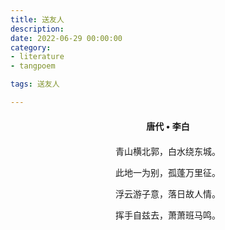 ```yaml
---
title: 送友人
description:
date: 2022-06-29 00:00:00
category:
- literature
- tangpoem

tags: 送友人

---
```


<div id="poem-author">
唐代 • 李白
</div>
<div id="poem-body">
<p class="poem-paragraph">青山横北郭，白水绕东城。</p>
<p class="poem-paragraph">此地一为别，孤蓬万里征。</p>
<p class="poem-paragraph">浮云游子意，落日故人情。</p>
<p class="poem-paragraph">挥手自兹去，萧萧班马鸣。</p>

</div>

<style>

#poem-author {
    width: 100%;
    text-align: center;
    margin: 20px 0;
    font-weight: bold;
}
#poem-body {
    width: 100%;
    text-align: center;
}
.poem-paragraph {
    font-family: "仿宋"
}

</style>